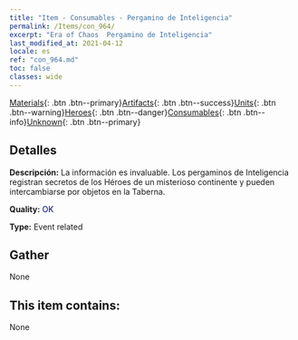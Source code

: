 ```yaml
---
title: "Item - Consumables - Pergamino de Inteligencia"
permalink: /Items/con_964/
excerpt: "Era of Chaos  Pergamino de Inteligencia"
last_modified_at: 2021-04-12
locale: es
ref: "con_964.md"
toc: false
classes: wide
---
```

 [Materials](/es/Items/){: .btn .btn--primary}[Artifacts](/es/Items/Artifacts/){: .btn .btn--success}[Units](/es/Items/Units/){: .btn .btn--warning}[Heroes](/es/Items/Heroes/){: .btn .btn--danger}[Consumables](/es/Items/Consumables/){: .btn .btn--info}[Unknown](/es/Items/Unknown/){: .btn .btn--primary}

## Detalles
 **Descripción:** La información es invaluable. Los pergaminos de Inteligencia registran secretos de los Héroes de un misterioso continente y pueden intercambiarse por objetos en la Taberna.

 **Quality:** <span style="color: #000080">OK</span>

 **Type:** Event related

## Gather

  None

## This item contains:

  None

